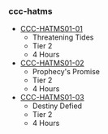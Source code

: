 ### ccc-hatms
* [CCC-HATMS01-01](http://www.dmsguild.com/product/239986/CCCHATMS0101-Threatening-Tides?affiliate_id=757342)
    * Threatening Tides
    * Tier 2
    * 4 Hours
* [CCC-HATMS01-02](http://www.dmsguild.com/product/239987/CCCHATMS0102-Prophecys-Promise?affiliate_id=757342)
    * Prophecy's Promise
    * Tier 2
    * 4 Hours
* [CCC-HATMS01-03](http://www.dmsguild.com/product/239988/CCCHATMS0103-Destiny-Defied?affiliate_id=757342)
    * Destiny Defied
    * Tier 2
    * 4 Hours
